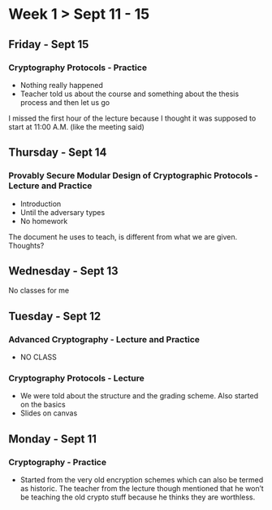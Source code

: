 # Week 1 > Sept 11 - 15

## Friday - Sept 15

### Cryptography Protocols - Practice

*   Nothing really happened
*   Teacher told us about the course and something about the thesis process and then let us go

I missed the first hour of the lecture because I thought it was supposed to start at 11:00 A.M. (like the meeting said)

## Thursday - Sept 14

### Provably Secure Modular Design of Cryptographic Protocols - Lecture and Practice

*   Introduction
*   Until the adversary types
*   No homework

The document he uses to teach, is different from what we are given. Thoughts?

## Wednesday - Sept 13

No classes for me

## Tuesday - Sept 12

### Advanced Cryptography - Lecture and Practice

*   NO CLASS

### Cryptography Protocols - Lecture

*   We were told about the structure and the grading scheme. Also started on the basics
*   Slides on canvas

## Monday - Sept 11

### Cryptography - Practice

*   Started from the very old encryption schemes which can also be termed as historic. The teacher from the lecture though mentioned that he won’t be teaching the old crypto stuff because he thinks they are worthless.
